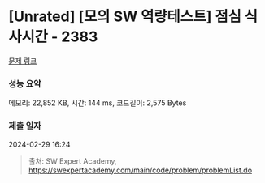 # [Unrated] [모의 SW 역량테스트] 점심 식사시간 - 2383 

[문제 링크](https://swexpertacademy.com/main/code/problem/problemDetail.do?contestProbId=AV5-BEE6AK0DFAVl) 

### 성능 요약

메모리: 22,852 KB, 시간: 144 ms, 코드길이: 2,575 Bytes

### 제출 일자

2024-02-29 16:24



> 출처: SW Expert Academy, https://swexpertacademy.com/main/code/problem/problemList.do